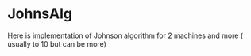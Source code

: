 # JohnsAlg

Here is implementation of Johnson algorithm for 2 machines and more ( usually to 10 but can be more)
